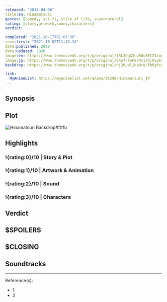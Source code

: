```yaml
---
released: "2018-04-06"
title:en: Hinamatsuri
genres: [comedy, sci-fi, slice of life, supernatural]
rating: [story,artwork,sound,characters]
verdict:

completed: "2021-10-17T01:01:36"
seen:first: "2021-10-02T11:12:14"
date:published: 2020
date:updated: 2020
image:en: https://www.themoviedb.org/t/p/original/1RLXQqX3Lv50uBECZIzuqGW887t.jpg
image:jp: https://www.themoviedb.org/t/p/original/6Ko7FFoF8r4xj2bjAvpbyK7BAiT.jpg
backdrop: https://www.themoviedb.org/t/p/original/nj20Lwljko9rqJfbRgfcgxPkqIC.jpg

link:
  MyAnimeList: https://myanimelist.net/anime/36296/Hinamatsuri_TV
---
```



## Synopsis

## Plot

![Hinamatsuri Backdrop#f#fb](https://www.themoviedb.org/t/p/original/phrFU1DPna3u8WkbKZi9UH7sQd9.jpg "Source: TMDB")

## Highlights

### !{rating:0}/10 | Story & Plot

### !{rating:1}/10 | Artwork & Animation

### !{rating:2}/10 | Sound

### !{rating:3}/10 | Characters

## Verdict

## $SPOILERS

## $CLOSING

## Soundtracks

***
Reference(s):

- 1
- 2
